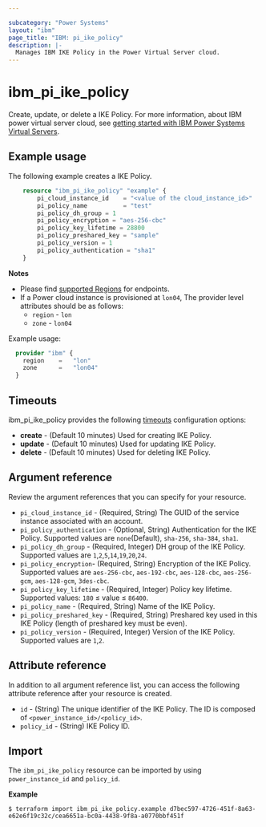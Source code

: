 ```yaml
---

subcategory: "Power Systems"
layout: "ibm"
page_title: "IBM: pi_ike_policy"
description: |-
  Manages IBM IKE Policy in the Power Virtual Server cloud.
---
```


# ibm_pi_ike_policy
Create, update, or delete a IKE Policy. For more information, about IBM power virtual server cloud, see [getting started with IBM Power Systems Virtual Servers](https://cloud.ibm.com/docs/power-iaas?topic=power-iaas-getting-started).

## Example usage
The following example creates a IKE Policy.

```terraform
	resource "ibm_pi_ike_policy" "example" {
		pi_cloud_instance_id    = "<value of the cloud_instance_id>"
		pi_policy_name          = "test"
		pi_policy_dh_group = 1
		pi_policy_encryption = "aes-256-cbc"
		pi_policy_key_lifetime = 28800
		pi_policy_preshared_key = "sample"
		pi_policy_version = 1
		pi_policy_authentication = "sha1"
	}
```

**Notes**
* Please find [supported Regions](https://cloud.ibm.com/apidocs/power-cloud#endpoint) for endpoints.
* If a Power cloud instance is provisioned at `lon04`, The provider level attributes should be as follows:
  * `region` - `lon`
  * `zone` - `lon04`

Example usage:
  
  ```terraform
    provider "ibm" {
      region    =   "lon"
      zone      =   "lon04"
    }
  ```
  
## Timeouts

ibm_pi_ike_policy provides the following [timeouts](https://www.terraform.io/docs/language/resources/syntax.html) configuration options:

- **create** - (Default 10 minutes) Used for creating IKE Policy.
- **update** - (Default 10 minutes) Used for updating IKE Policy.
- **delete** - (Default 10 minutes) Used for deleting IKE Policy.

## Argument reference 
Review the argument references that you can specify for your resource. 
- `pi_cloud_instance_id` - (Required, String) The GUID of the service instance associated with an account.
- `pi_policy_authentication`  - (Optional, String) Authentication for the IKE Policy. Supported values are `none`(Default), `sha-256`, `sha-384`, `sha1`.
- `pi_policy_dh_group` - (Required, Integer) DH group of the IKE Policy. Supported values are `1`,`2`,`5`,`14`,`19`,`20`,`24`.
- `pi_policy_encryption`- (Required, String) Encryption of the IKE Policy. Supported values are `aes-256-cbc`, `aes-192-cbc`, `aes-128-cbc`, `aes-256-gcm`, `aes-128-gcm`, `3des-cbc`.
- `pi_policy_key_lifetime` - (Required, Integer) Policy key lifetime. Supported values:  `180` ≤ value ≤ `86400`.
- `pi_policy_name` - (Required, String) Name of the IKE Policy.
- `pi_policy_preshared_key` - (Required, String) Preshared key used in this IKE Policy (length of preshared key must be even).
- `pi_policy_version` - (Required, Integer) Version of the IKE Policy. Supported values are `1`,`2`.

## Attribute reference
In addition to all argument reference list, you can access the following attribute reference after your resource is created.

- `id` - (String) The unique identifier of the IKE Policy. The ID is composed of `<power_instance_id>/<policy_id>`.
- `policy_id` - (String) IKE Policy ID.

## Import

The `ibm_pi_ike_policy` resource can be imported by using `power_instance_id` and `policy_id`.

**Example**

```
$ terraform import ibm_pi_ike_policy.example d7bec597-4726-451f-8a63-e62e6f19c32c/cea6651a-bc0a-4438-9f8a-a0770bbf451f
```
